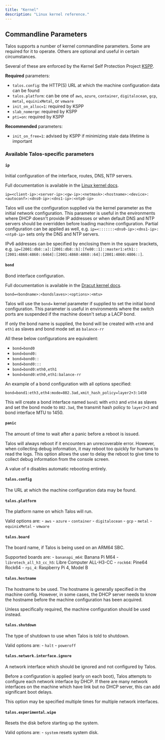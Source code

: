 ```yaml
---
title: "Kernel"
description: "Linux kernel reference."
---
```


## Commandline Parameters

Talos supports a number of kernel commandline parameters.  Some are required for
it to operate.  Others are optional and useful in certain circumstances.

Several of these are enforced by the Kernel Self Protection Project [KSPP](https://kernsec.org/wiki/index.php/Kernel_Self_Protection_Project/Recommended_Settings).

**Required** parameters:

- `talos.config`: the HTTP(S) URL at which the machine configuration data can be found
- `talos.platform`: can be one of `aws`, `azure`, `container`, `digitalocean`, `gcp`, `metal`, `equinixMetal`, or `vmware`
- `init_on_alloc=1`: required by KSPP
- `slab_nomerge`: required by KSPP
- `pti=on`: required by KSPP

**Recommended** parameters:

 - `init_on_free=1`: advised by KSPP if minimizing stale data lifetime is
     important

### Available Talos-specific parameters

#### `ip`

  Initial configuration of the interface, routes, DNS, NTP servers.

  Full documentation is available in the [Linux kernel docs](https://www.kernel.org/doc/Documentation/filesystems/nfs/nfsroot.txt).

  `ip=<client-ip>:<server-ip>:<gw-ip>:<netmask>:<hostname>:<device>:<autoconf>:<dns0-ip>:<dns1-ip>:<ntp0-ip>`

  Talos will use the configuration supplied via the kernel parameter as the initial network configuration.
  This parameter is useful in the environments where DHCP doesn't provide IP addresses or when default DNS and NTP servers should be overridden
  before loading machine configuration.
  Partial configuration can be applied as well, e.g. `ip=<:::::::<dns0-ip>:<dns1-ip>:<ntp0-ip>` sets only the DNS and NTP servers.

  IPv6 addresses can be specified by enclosing them in the square brackets, e.g. `ip=[2001:db8::a]:[2001:db8::b]:[fe80::1]::master1:eth1::[2001:4860:4860::6464]:[2001:4860:4860::64]:[2001:4860:4806::]`.

#### `bond`

  Bond interface configuration.

  Full documentation is available in the [Dracut kernel docs](https://man7.org/linux/man-pages/man7/dracut.cmdline.7.html).

  `bond=<bondname>:<bondslaves>:<options>:<mtu>`

  Talos will use the `bond=` kernel parameter if supplied to set the initial bond configuration.
  This parameter is useful in environments where the switch ports are suspended if the machine doesn't setup a LACP bond.

  If only the bond name is supplied, the bond will be created with `eth0` and `eth1` as slaves and bond mode set as `balance-rr`

  All these below configurations are equivalent:

  * `bond=bond0`
  * `bond=bond0:`
  * `bond=bond0::`
  * `bond=bond0:::`
  * `bond=bond0:eth0,eth1`
  * `bond=bond0:eth0,eth1:balance-rr`

  An example of a bond configuration with all options specified:

  `bond=bond1:eth3,eth4:mode=802.3ad,xmit_hash_policy=layer2+3:1450`

  This will create a bond interface named `bond1` with `eth3` and `eth4` as slaves and set the bond mode to `802.3ad`, the transmit hash policy to `layer2+3` and bond interface MTU to 1450.

#### `panic`

  The amount of time to wait after a panic before a reboot is issued.

  Talos will always reboot if it encounters an unrecoverable error.
  However, when collecting debug information, it may reboot too quickly for
  humans to read the logs.
  This option allows the user to delay the reboot to give time to collect debug
  information from the console screen.

  A value of `0` disables automatic rebooting entirely.

#### `talos.config`

  The URL at which the machine configuration data may be found.

#### `talos.platform`

  The platform name on which Talos will run.

  Valid options are:
    - `aws`
    - `azure`
    - `container`
    - `digitalocean`
    - `gcp`
    - `metal`
    - `equinixMetal`
    - `vmware`

#### `talos.board`

  The board name, if Talos is being used on an ARM64 SBC.

  Supported boards are:
    - `bananapi_m64`: Banana Pi M64
    - `libretech_all_h3_cc_h5`: Libre Computer ALL-H3-CC
    - `rock64`: Pine64 Rock64
    - `rpi_4`: Raspberry Pi 4, Model B

#### `talos.hostname`

  The hostname to be used.
  The hostname is generally specified in the machine config.
  However, in some cases, the DHCP server needs to know the hostname
  before the machine configuration has been acquired.

  Unless specifically required, the machine configuration should be used
  instead.

#### `talos.shutdown`

  The type of shutdown to use when Talos is told to shutdown.

  Valid options are:
    - `halt`
    - `poweroff`

#### `talos.network.interface.ignore`

  A network interface which should be ignored and not configured by Talos.

  Before a configuration is applied (early on each boot), Talos attempts to
  configure each network interface by DHCP.
  If there are many network interfaces on the machine which have link but no
  DHCP server, this can add significant boot delays.

  This option may be specified multiple times for multiple network interfaces.

#### `talos.experimental.wipe`

  Resets the disk before starting up the system.

  Valid options are:
    - `system` resets system disk.
